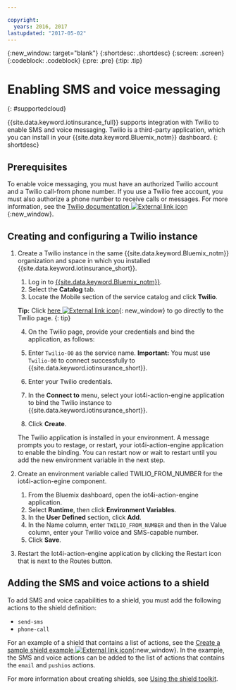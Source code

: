 ```yaml
---

copyright:
  years: 2016, 2017
lastupdated: "2017-05-02"
---
```


<!-- Common attributes used in the template are defined as follows: -->
{:new_window: target="blank"}
{:shortdesc: .shortdesc}
{:screen: .screen}
{:codeblock: .codeblock}
{:pre: .pre}
{:tip: .tip}

# Enabling SMS and voice messaging
{: #supportedcloud}

{{site.data.keyword.iotinsurance_full}} supports integration with Twilio to enable SMS and voice messaging. Twilio is a third-party application, which you can install in your {{site.data.keyword.Bluemix_notm}} dashboard.
{: shortdesc}

## Prerequisites
To enable voice messaging, you must have an authorized Twilio account and a Twilio call-from phone number.  If you use a Twilio free account, you must also authorize a phone number to receive calls or messages. For more information, see the [Twilio documentation ![External link icon](../../icons/launch-glyph.svg)](https://support.twilio.com/hc/en-us/articles/223136107-How-does-Twilio-s-Free-Trial-work-){:new_window}.

## Creating and configuring a Twilio instance
1. Create a Twilio instance in the same {{site.data.keyword.Bluemix_notm}} organization and space in which you installed {{site.data.keyword.iotinsurance_short}}.
    1. Log in to [{{site.data.keyword.Bluemix_notm}}](https://console.ng.bluemix.net).
    2. Select the **Catalog** tab.
    3. Locate the Mobile section of the service catalog and click  **Twilio**.

    **Tip:** Click  [here ![External link icon](../../icons/launch-glyph.svg "External link icon")](https://console.ng.bluemix.net/catalog/services/twilio/){: new_window} to go directly to the Twilio page.
    {: tip}

    4. On the Twilio page, provide your credentials and bind the application, as follows:

      1. Enter `Twilio-00` as the service name.  **Important:** You must use `Twilio-00` to connect successfully to {{site.data.keyword.iotinsurance_short}}.

      2. Enter your Twilio credentials.

      3. In the **Connect to** menu, select your iot4i-action-engine application to bind the Twilio instance to {{site.data.keyword.iotinsurance_short}}.

      4. Click **Create**.  

    The Twilio application is installed in your environment. A message prompts you to restage, or restart, your iot4i-action-engine application to enable the binding. You can restart now or wait to restart until you add the new environment variable in the next step.

2. Create an environment variable called TWILIO_FROM_NUMBER for the iot4i-action-egine component.
    1. From the Bluemix dashboard, open the iot4i-action-engine application.
    2. Select **Runtime**, then click **Environment Variables**.
    3. In the **User Defined** section, click **Add**.
    4. In the Name column, enter `TWILIO_FROM_NUMBER` and then in the Value column, enter your Twilio voice and SMS-capable number.
    5. Click **Save**.

3. Restart the Iot4i-action-engine application by clicking the Restart icon that is next to the Routes button.

## Adding the SMS and voice actions to a shield

To add SMS and voice capabilities to a shield, you must add the following actions to the shield definition:
  - `send-sms`
  - `phone-call`

For an example of a shield that contains a list of actions, see the [Create a sample shield example ![External link icon](../../icons/launch-glyph.svg)](https://github.com/IBM-Bluemix/iot4i-api-examples-nodejs/blob/master/bl/shield.js){:new_window}. In the example, the SMS and voice actions can be added to the list of actions that contains the `email` and `pushios` actions.

For more information about creating shields, see [Using the shield toolkit](iotinsurance_shield_toolkit.html).
